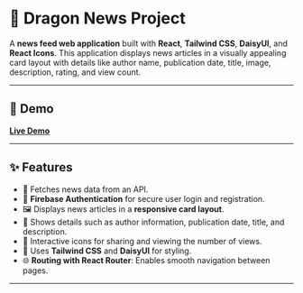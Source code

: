 # 📰 Dragon News Project

A **news feed web application** built with **React**, **Tailwind CSS**, **DaisyUI**, and **React Icons**. This application displays news articles in a visually appealing card layout with details like author name, publication date, title, image, description, rating, and view count.

---

## 🎉 Demo

[**Live Demo**](https://heartfelt-sawine-34160e.netlify.app/category/01)

---

## ✨ Features

- 📰 Fetches news data from an API.
- 🔑 **Firebase Authentication** for secure user login and registration.
- 🖼️ Displays news articles in a **responsive card layout**.
- 📅 Shows details such as author information, publication date, title, and description.
- 🔗 Interactive icons for sharing and viewing the number of views.
- 💅 Uses **Tailwind CSS** and **DaisyUI** for styling.
- 🌐 **Routing with React Router**: Enables smooth navigation between pages.

---
